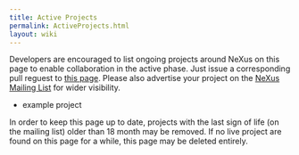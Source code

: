 ```yaml
---
title: Active Projects
permalink: ActiveProjects.html
layout: wiki
---
```


Developers are encouraged to list ongoing projects around NeXus on this page to enable collaboration in the active phase.
Just issue a corresponding pull reguest to [this page](https://github.com/nexusformat/wiki/blob/master/content/ActiveProjects.md).
Please also advertise your project on the
[NeXus Mailing List](https://manual.nexusformat.org/mailinglist.html) for
wider visibility.

  * example project


In order to keep this page up to date, projects with the last sign of life
(on the mailing list) older than 18 month may be removed.
If no live project are found on this page for a while, this page may be deleted entirely.
